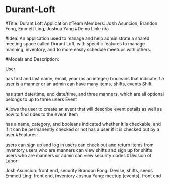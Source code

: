 # Durant-Loft
#Title: Durant Loft Application #Team Members: Josh Asuncion, Brandon Fong, Emmett Ling, Joshua Yang #Demo Link: n/a

#Idea: An application used to manage and help administrate a shared meeting space called Durant Loft, with specific features to manage manning, inventory, and to more easily schedule meetups with others.

#Models and Description:

User

has first and last name, email, year (as an integer)
booleans that indicate if a user is a manner or an admin
can have many items, shifts, events
Shift

has start date/time, end date/time, and three manners, which are all optional
belongs to up to three users
Event

Allows the user to create an event that will describe event details as well as how to find rides to the event.
Item

has a name, category, and booleans indicated whether it is checkable, and if it can be permanently checked or not
has a user if it is checked out by a user
#Features:

users can sign up and log in
users can check out and return items from inventory
users who are manners can view shifts and sign up for shifts
users who are manners or admin can view security codes
#Division of Labor:

Josh Asuncion: front end, security
Brandon Fong: Devise, shifts, seeds
Emmett Ling: front end, inventory
Joshua Yang: meetup (events), front end
